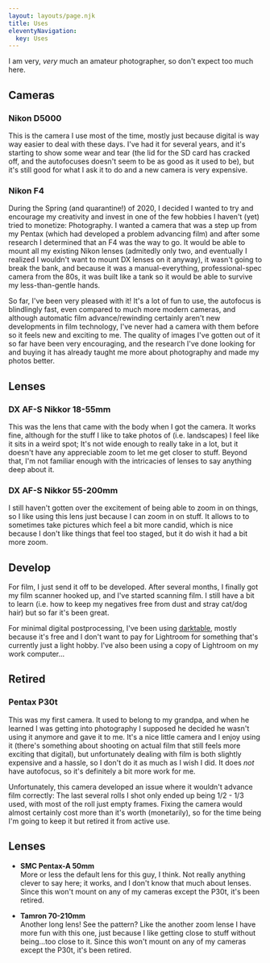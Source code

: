 ```yaml
---
layout: layouts/page.njk
title: Uses
eleventyNavigation:
  key: Uses
---
```


I am very, _very_ much an amateur photographer, so don't expect too much here.

## Cameras

### Nikon D5000

This is the camera I use most of the time, mostly just because digital is way way easier to deal with these days.
I've had it for several years, and it's starting to show some wear and tear (the lid for the SD card has cracked off, and the autofocuses doesn't seem to be as good as it used to be), but it's still good for what I ask it to do and a new camera is very expensive.

### Nikon F4

During the Spring (and quarantine!) of 2020, I decided I wanted to try and encourage my creativity and invest in one of the few hobbies I haven't (yet) tried to monetize: Photography.
I wanted a camera that was a step up from my Pentax 
(which had developed a problem advancing film)
and after some research I determined that an F4 was the way to go.
It would be able to mount all my existing Nikon lenses 
(admitedly only two, and eventually I realized I wouldn't want to mount DX lenses on it anyway),
it wasn't going to break the bank, and because it was a manual-everything, professional-spec camera from the 80s, it was built like a tank so it would be able to survive my less-than-gentle hands.

So far, I've been very pleased with it!
It's a lot of fun to use, the autofocus is blindlingly fast, even compared to much more modern cameras, and although automatic film advance/rewinding certainly aren't new developments in film technology, I've never had a camera with them before so it feels new and exciting to me. 
The quality of images I've gotten out of it so far have been very encouraging, and the research I've done looking for and buying it has already taught me more about photography and made my photos better.

## Lenses

### DX AF-S Nikkor 18-55mm

This was the lens that came with the body when I got the camera.
It works fine, although for the stuff I like to take photos of (i.e. landscapes) I feel like it sits in a weird spot;
It's not wide enough to really take in a lot, but it doesn't have any appreciable zoom to let me get closer to stuff.
Beyond that, I'm not familiar enough with the intricacies of lenses to say anything deep about it.

### DX AF-S Nikkor 55-200mm

I still haven't gotten over the excitement of being able to zoom in on things, so I like using this lens just because I can zoom in on stuff.
It allows to to sometimes take pictures which feel a bit more candid, which is nice because I don't like things that feel too staged, but it do wish it had a bit more zoom.


## Develop

For film, I just send it off to be developed.
After several months, I finally got my film scanner hooked up, and I've started scanning film.
I still have a bit to learn
(i.e. how to keep my negatives free from dust and stray cat/dog hair)
but so far it's been great.

For minimal digital postprocessing, I've been using [darktable](https://www.darktable.org/), mostly because it's free and I don't want to pay for Lightroom for something that's currently just a light hobby. I've also been using a copy of Lightroom on my work computer...
    
## Retired

### Pentax P30t

This was my first camera.
It used to belong to my grandpa, and when he learned I was getting into photography I supposed he decided he wasn't using it anymore and gave it to me.
It's a nice little camera and I enjoy using it (there's something about shooting on actual film that still feels more exciting that digital), but unfortunately dealing with film is both slightly expensive and a hassle, so I don't do it as much as I wish I did.
It does _not_ have autofocus, so it's definitely a bit more work for me.

Unfortunately, this camera developed an issue where it wouldn't advance film correctly: 
The last several rolls I shot only ended up being 1/2 - 1/3 used, with most of the roll just empty frames.
Fixing the camera would almost certainly cost more than it's worth (monetarily), so for the time being I'm going to keep it but retired it from active use.

## Lenses

 - **SMC Pentax-A 50mm**  
    More or less the default lens for this guy, I think.
    Not really anything clever to say here; it works, and I don't know that much about lenses.
    Since this won't mount on any of my cameras except the P30t, it's been retired.

 - **Tamron 70-210mm**  
    Another long lens!
    See the pattern?
    Like the another zoom lense I have more fun with this one, just because I like getting close to stuff without being...too close to it.
    Since this won't mount on any of my cameras except the P30t, it's been retired.
